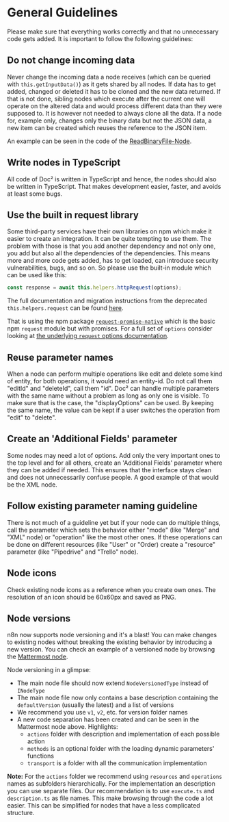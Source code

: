 # General Guidelines

Please make sure that everything works correctly and that no unnecessary code gets added. It is important to follow the following guidelines:

## Do not change incoming data

Never change the incoming data a node receives (which can be queried with `this.getInputData()`) as it gets shared by all nodes. If data has to get added, changed or deleted it has to be cloned and the new data returned. If that is not done, sibling nodes which execute after the current one will operate on the altered data and would process different data than they were supposed to.
It is however not needed to always clone all the data. If a node for, example only, changes only the binary data but not the JSON data, a new item can be created which reuses the reference to the JSON item.

An example can be seen in the code of the [ReadBinaryFile-Node](https://github.com/n8n-io/n8n/blob/master/packages/nodes-base/nodes/ReadBinaryFile.node.ts#L69-L83).


## Write nodes in TypeScript

All code of Doc² is written in TypeScript and hence, the nodes should also be written in TypeScript. That makes development easier, faster, and avoids at least some bugs.


## Use the built in request library

Some third-party services have their own libraries on npm which make it easier to create an integration. It can be quite tempting to use them. The problem with those is that you add another dependency and not only one, you add but also all the dependencies of the dependencies. This means more and more code gets added, has to get loaded, can introduce security vulnerabilities, bugs, and so on. So please use the built-in module which can be used like this:

```typescript
const response = await this.helpers.httpRequest(options);
```

The full documentation and migration instructions from the deprecated `this.helpers.request` can be found [here](/workflow/integrations/creating-nodes/code/http-helpers/).

That is using the npm package [`request-promise-native`](https://github.com/request/request-promise-native) which is the basic npm `request` module but with promises. For a full set of `options` consider looking at [the underlying `request` options documentation](https://github.com/request/request#requestoptions-callback).

## Reuse parameter names

When a node can perform multiple operations like edit and delete some kind of entity, for both operations, it would need an entity-id. Do not call them "editId" and "deleteId", call them "id". Doc² can handle multiple parameters with the same name without a problem as long as only one is visible. To make sure that is the case, the "displayOptions" can be used. By keeping the same name, the value can be kept if a user switches the operation from "edit" to "delete".

## Create an 'Additional Fields' parameter

Some nodes may need a lot of options. Add only the very important ones to the top level and for all others, create an 'Additional Fields' parameter where they can be added if needed. This ensures that the interface stays clean and does not unnecessarily confuse people. A good example of that would be the XML node.

## Follow existing parameter naming guideline

There is not much of a guideline yet but if your node can do multiple things, call the parameter which sets the behavior either "mode" (like "Merge" and "XML" node) or "operation" like the most other ones. If these operations can be done on different resources (like "User" or "Order) create a "resource" parameter (like "Pipedrive" and "Trello" node).

## Node icons

Check existing node icons as a reference when you create own ones. The resolution of an icon should be 60x60px and saved as PNG.

## Node versions

n8n now supports node versioning and it's a blast! You can make changes to existing nodes without breaking the existing behavior by introducing a new version. You can check an example of a versioned node by browsing the [Mattermost node](https://github.com/n8n-io/n8n/blob/master/packages/nodes-base/nodes/Mattermost/v1/MattermostV1.node.ts).

Node versioning in a glimpse:

- The main node file should now extend `NodeVersionedType` instead of `INodeType`
- The main node file now only contains a base description containing the `defaultVersion` (usually the latest) and a list of versions
- We recommend you use `v1`, `v2`, etc. for version folder names
- A new code separation has been created and can be seen in the Mattermost node above. Highlights:  
    * `actions` folder with description and implementation of each possible action  
    * `methods` is an optional folder with the loading dynamic parameters' functions  
    * `transport` is a folder with all the communication implementation

**Note:** For the `actions` folder we recommend using `resources` and `operations` names as subfolders hierarchically. For the implementation an description you can use separate files. Our recommendation is to use `execute.ts` and `description.ts` as file names. This make browsing through the code a lot easier. This can be simplified for nodes that have a less complicated structure.